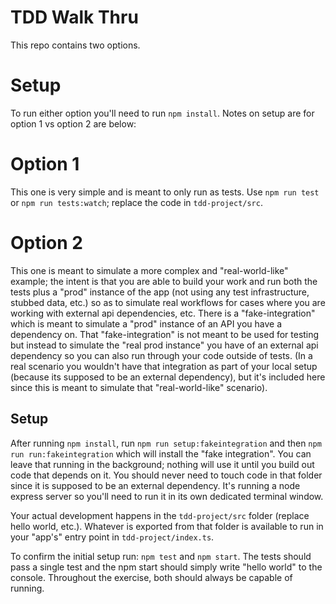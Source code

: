 # TDD Walk Thru

This repo contains two options. 

# Setup 

To run either option you'll need to run `npm install`. Notes on setup are for option 1 vs option 2 are below:

# Option 1

This one is very simple and is meant to only run as tests. Use `npm run test` or `npm run tests:watch`; replace the code in `tdd-project/src`.

# Option 2

This one is meant to simulate a more complex and "real-world-like" example; the intent is that you are able to build your work and run both the tests plus a "prod" instance of the app (not using any test infrastructure, stubbed data, etc.) so as to simulate real workflows for cases where you are working with external api dependencies, etc. There is a "fake-integration" which is meant to simulate a "prod" instance of an API you have a dependency on. That "fake-integration" is not meant to be used for testing but instead to simulate the "real prod instance" you have of an external api dependency so you can also run through your code outside of tests. (In a real scenario you wouldn't have that integration as part of your local setup (because its supposed to be an external dependency), but it's included here since this is meant to simulate that "real-world-like" scenario). 


## Setup

After running `npm install`, run `npm run setup:fakeintegration` and then `npm run run:fakeintegration` which will install the "fake integration". You can leave that running in the background; nothing will use it until you build out code that depends on it. You should never need to touch code in that folder since it is supposed to be an external dependency. It's running a node express server so you'll need to run it in its own dedicated terminal window. 

Your actual development happens in the `tdd-project/src` folder (replace hello world, etc.). Whatever is exported from that folder is available to run in your "app's" entry point in `tdd-project/index.ts`.

To confirm the initial setup run: `npm test` and `npm start`. The tests should pass a single test and the npm start should simply write "hello world" to the console. Throughout the exercise, both should always be capable of running. 



